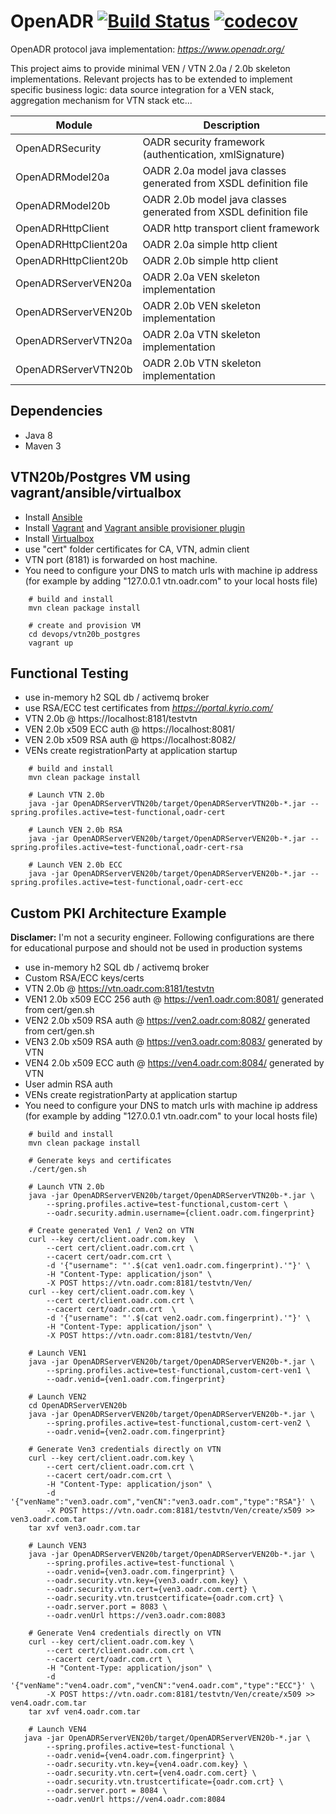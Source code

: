 # OpenADR  [![Build Status](https://travis-ci.org/avob/OpenADR.svg?branch=master)](https://travis-ci.org/avob/OpenADR)  [![codecov](https://codecov.io/gh/avob/OpenADR/branch/master/graph/badge.svg)](https://codecov.io/gh/avob/OpenADR)


OpenADR protocol java implementation: *https://www.openadr.org/*

This project aims to provide minimal VEN / VTN 2.0a / 2.0b skeleton implementations. Relevant projects has to be extended to implement specific business logic: data source integration for a VEN stack, aggregation mechanism for VTN stack etc...

Module | Description
------------- | ------------- 
OpenADRSecurity | OADR security framework (authentication, xmlSignature)
OpenADRModel20a | OADR 2.0a model java classes generated from XSDL definition file
OpenADRModel20b | OADR 2.0b model java classes generated from XSDL definition file
OpenADRHttpClient | OADR http transport client framework
OpenADRHttpClient20a | OADR 2.0a simple http client
OpenADRHttpClient20b | OADR 2.0b simple http client
OpenADRServerVEN20a | OADR 2.0a VEN skeleton implementation
OpenADRServerVEN20b | OADR 2.0b VEN skeleton implementation
OpenADRServerVTN20a | OADR 2.0a VTN skeleton implementation
OpenADRServerVTN20b | OADR 2.0b VTN skeleton implementation

## Dependencies
- Java 8
- Maven 3 

## VTN20b/Postgres VM using vagrant/ansible/virtualbox
- Install [Ansible](https://docs.ansible.com/ansible/latest/installation_guide/intro_installation.html#installing-the-control-machine)
- Install [Vagrant](https://www.vagrantup.com/) and [Vagrant ansible provisioner plugin](https://www.vagrantup.com/docs/provisioning/ansible.html)
- Install [Virtualbox](https://www.virtualbox.org/)
- use "cert" folder certificates for CA, VTN, admin client
- VTN port (8181) is forwarded on host machine. 
- You need to configure your DNS to match urls with machine ip address (for example by adding "127.0.0.1 vtn.oadr.com" to your local hosts file)
```shell
	# build and install
	mvn clean package install

	# create and provision VM
	cd devops/vtn20b_postgres
	vagrant up
```

## Functional Testing
- use in-memory h2 SQL db / activemq broker
- use RSA/ECC test certificates from *https://portal.kyrio.com/*
- VTN 2.0b @ https://localhost:8181/testvtn
- VEN 2.0b x509 ECC auth @ https://localhost:8081/
- VEN 2.0b x509 RSA auth @ https://localhost:8082/
- VENs create registrationParty at application startup

```shell
	# build and install
	mvn clean package install

	# Launch VTN 2.0b
    java -jar OpenADRServerVTN20b/target/OpenADRServerVTN20b-*.jar --spring.profiles.active=test-functional,oadr-cert 
        
    # Launch VEN 2.0b RSA
    java -jar OpenADRServerVEN20b/target/OpenADRServerVEN20b-*.jar --spring.profiles.active=test-functional,oadr-cert-rsa 

    # Launch VEN 2.0b ECC
    java -jar OpenADRServerVEN20b/target/OpenADRServerVEN20b-*.jar --spring.profiles.active=test-functional,oadr-cert-ecc
```

## Custom PKI Architecture Example
**Disclamer:** I'm not a security engineer. Following configurations are there for educational purpose and should not be used in production systems

- use in-memory h2 SQL db / activemq broker
- Custom RSA/ECC keys/certs
- VTN 2.0b @ https://vtn.oadr.com:8181/testvtn
- VEN1 2.0b x509 ECC 256 auth @ https://ven1.oadr.com:8081/ generated from cert/gen.sh
- VEN2 2.0b x509 RSA auth @ https://ven2.oadr.com:8082/ generated from cert/gen.sh
- VEN3 2.0b x509 RSA auth @ https://ven3.oadr.com:8083/ generated by VTN
- VEN4 2.0b x509 ECC auth @ https://ven4.oadr.com:8084/ generated by VTN
- User admin RSA auth
- VENs create registrationParty at application startup
- You need to configure your DNS to match urls with machine ip address (for example by adding "127.0.0.1 vtn.oadr.com" to your local hosts file)
```shell
	# build and install
	mvn clean package install

	# Generate keys and certificates
	./cert/gen.sh

	# Launch VTN 2.0b
	java -jar OpenADRServerVEN20b/target/OpenADRServerVTN20b-*.jar \
        --spring.profiles.active=test-functional,custom-cert \
        --oadr.security.admin.username={client.oadr.com.fingerprint}  

    # Create generated Ven1 / Ven2 on VTN
    curl --key cert/client.oadr.com.key  \
    	--cert cert/client.oadr.com.crt \ 
        --cacert cert/oadr.com.crt \
        -d '{"username": "'.$(cat ven1.oadr.com.fingerprint).'"}' \
        -H "Content-Type: application/json" \
        -X POST https://vtn.oadr.com:8181/testvtn/Ven/
    curl --key cert/client.oadr.com.key \
    	--cert cert/client.oadr.com.crt \
        --cacert cert/oadr.com.crt  \
        -d '{"username": "'.$(cat ven2.oadr.com.fingerprint).'"}' \
        -H "Content-Type: application/json" \
        -X POST https://vtn.oadr.com:8181/testvtn/Ven/

    # Launch VEN1
    java -jar OpenADRServerVEN20b/target/OpenADRServerVEN20b-*.jar \
        --spring.profiles.active=test-functional,custom-cert-ven1 \
        --oadr.venid={ven1.oadr.com.fingerprint} 

    # Launch VEN2
    cd OpenADRServerVEN20b
    java -jar OpenADRServerVEN20b/target/OpenADRServerVEN20b-*.jar \
        --spring.profiles.active=test-functional,custom-cert-ven2 \
        --oadr.venid={ven2.oadr.com.fingerprint} 

    # Generate Ven3 credentials directly on VTN
    curl --key cert/client.oadr.com.key \
    	--cert cert/client.oadr.com.crt \
    	--cacert cert/oadr.com.crt \
    	-H "Content-Type: application/json" \
    	-d '{"venName":"ven3.oadr.com","venCN":"ven3.oadr.com","type":"RSA"}' \
    	-X POST https://vtn.oadr.com:8181/testvtn/Ven/create/x509 >> ven3.oadr.com.tar
    tar xvf ven3.oadr.com.tar

    # Launch VEN3
    java -jar OpenADRServerVEN20b/target/OpenADRServerVEN20b-*.jar \
        --spring.profiles.active=test-functional \
        --oadr.venid={ven3.oadr.com.fingerprint} \
        --oadr.security.vtn.key={ven3.oadr.com.key} \
        --oadr.security.vtn.cert={ven3.oadr.com.cert} \
        --oadr.security.vtn.trustcertificate={oadr.com.crt} \
        --oadr.server.port = 8083 \
        --oadr.venUrl https://ven3.oadr.com:8083
        
    # Generate Ven4 credentials directly on VTN
    curl --key cert/client.oadr.com.key \
    	--cert cert/client.oadr.com.crt \
    	--cacert cert/oadr.com.crt \
    	-H "Content-Type: application/json" \
    	-d '{"venName":"ven4.oadr.com","venCN":"ven4.oadr.com","type":"ECC"}' \
    	-X POST https://vtn.oadr.com:8181/testvtn/Ven/create/x509 >> ven4.oadr.com.tar
    tar xvf ven4.oadr.com.tar

    # Launch VEN4
   java -jar OpenADRServerVEN20b/target/OpenADRServerVEN20b-*.jar \
        --spring.profiles.active=test-functional \
        --oadr.venid={ven4.oadr.com.fingerprint} \
        --oadr.security.vtn.key={ven4.oadr.com.key} \
        --oadr.security.vtn.cert={ven4.oadr.com.cert} \
        --oadr.security.vtn.trustcertificate={oadr.com.crt} \
        --oadr.server.port = 8084 \
        --oadr.venUrl https://ven4.oadr.com:8084
```

